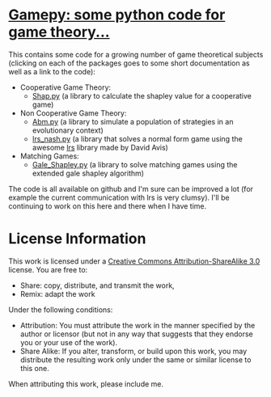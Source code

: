 # [Gamepy: some python code for game theory...](./index.html)

This contains some code for a growing number of game theoretical subjects (clicking on each of the packages goes to some short documentation as well as a link to the code):

- Cooperative Game Theory:
    - [Shap.py](./Shappy/Shappy.html) (a library to calculate the shapley value for a cooperative game)
- Non Cooperative Game Theory:
    - [Abm.py](./Abm/Abm.html) (a library to simulate a population of strategies in an evolutionary context)
    - [lrs_nash.py](./lrs_nash/lrs_nash.html) (a library that solves a normal form game using the awesome [lrs](http://cgm.cs.mcgill.ca/~avis/C/lrs.html) library made by David Avis)
- Matching Games:
    - [Gale_Shapley.py](./Gale_Shapley/Gale_Shapley.html) (a library to solve matching games using the extended gale shapley algorithm)

The code is all available on github and I'm sure can be improved a lot (for example the current communication with lrs is very clumsy). I'll be continuing to work on this here and there when I have time.

# License Information

This work is licensed under a [Creative Commons Attribution-ShareAlike 3.0](http://creativecommons.org/licenses/by-sa/3.0/us/) license.  You are free to:

* Share: copy, distribute, and transmit the work,
* Remix: adapt the work

Under the following conditions:

* Attribution: You must attribute the work in the manner specified by the author or licensor (but not in any way that suggests that they endorse you or your use of the work).
* Share Alike: If you alter, transform, or build upon this work, you may distribute the resulting work only under the same or similar license to this one.

When attributing this work, please include me.

<script type="text/javascript">

  var _gaq = _gaq || [];
    _gaq.push(['_setAccount', 'UA-38016329-2']);
      _gaq.push(['_setDomainName', 'github.com']);
        _gaq.push(['_setAllowLinker', true]);
          _gaq.push(['_trackPageview']);

            (function() {
                var ga = document.createElement('script'); ga.type = 'text/javascript'; ga.async = true;
                    ga.src = ('https:' == document.location.protocol ? 'https://ssl' : 'http://www') + '.google-analytics.com/ga.js';
                        var s = document.getElementsByTagName('script')[0]; s.parentNode.insertBefore(ga, s);
                          })();

                          </script>
